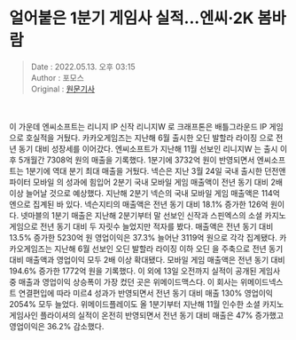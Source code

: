 <!-- 타이틀 -->  
# 얼어붙은 1분기 게임사 실적...엔씨·2K 봄바람  
<!-- 기사 정보 -->  
> Date : 2022.05.13. 오후 03:15  
> Author : 포모스  
> Original : [원문기사](https://n.news.naver.com/mnews/article/236/0000223779?sid=105)  
<br/>  
<!-- 대표 이미지 -->  
<img alt="" src="https://imgnews.pstatic.net/image/236/2022/05/13/0000223779_001_20220513151501423.jpg?type=w647"/>  
<br/><br/>  
<!-- 기사 본문 -->  
이 가운데 엔씨소프트는 리니지 IP 신작 리니지W 로 크래프톤은 배틀그라운드 IP 게임으로 호실적을 거뒀다.
카카오게임즈는 지난해 6월 출시한 오딘 발할라 라이징 으로 전년 동기 대비 성장세를 이어갔다.
엔씨소프트가 지난해 11월 선보인 리니지W 는 출시 이후 5개월간 7308억 원의 매출을 기록했다.
1분기에 3732억 원이 반영되면서 엔씨소프트는 1분기에 역대 분기 최대 매출을 거뒀다.
넥슨은 지난 3월 24일 국내 출시한 던전앤파이터 모바일 의 성과에 힘입어 2분기 국내 모바일 게임 매출액이 전년 동기 대비 2배 이상 늘어날 것으로 예상했다.
지난해 2분기 넥슨의 국내 모바일 게임 매출액은 114억 엔으로 집계된 바 있다.
넥슨지티의 매출액은 전년 동기 대비 18.1% 증가한 126억 원이다.
넷마블의 1분기 매출은 지난해 2분기부터 말 선보인 신작과 스핀엑스의 소셜 카지노 게임으로 전년 동기 대비 두 자릿수 늘었지만 적자를 봤다.
매출액은 전년 동기 대비 13.5% 증가한 5230억 원 영업이익은 37.3% 늘어난 3119억 원으로 각각 집계됐다.
카카오게임즈는 지난해 6월 선보인 오딘 발할라 라이징 이하 오딘 을 주축으로 전년 동기 대비 매출액과 영업이익 모두 2배 이상 확대됐다.
모바일 게임 매출액은 전년 동기 대비 194.6% 증가한 1772억 원을 기록했다.
이 외에 13일 오전까지 실적이 공개된 게임사 중 매출과 영업이익 상승폭이 가장 컸던 곳은 위메이드맥스다.
이 회사는 위메이드넥스트 연결편입에 따라 미르4 성과가 반영되면서 전년 동기 대비 매출 130% 영업이익 2054% 모두 늘었다.
위메이드플레이도 올 1분기부터 지난해 11월 인수한 소셜 카지노 게임사인 플라이셔의 실적이 온전히 반영되면서 전년 동기 대비 매출은 47% 증가했고 영업이익은 36.2% 감소했다.  
<br/><br/><br/>  

